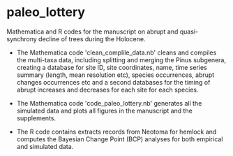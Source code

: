 # paleo_lottery
Mathematica and R codes for the manuscript on abrupt and quasi-synchrony decline of trees during the Holocene.

- The Mathematica code 'clean_complile_data.nb' cleans and compiles the multi-taxa data, including splitting and merging the Pinus subgenera, creating a database for site ID, site coordinates, name, time series summary (length, mean resolution etc), species occurrences, abrupt changes occurrences etc and a second databases for the timing of abrupt increases and decreases for each site for each species.

- The Mathematica code 'code_paleo_lottery.nb' generates all the simulated data and plots all figures in the manuscript and the supplements.

- The R code contains extracts records from Neotoma for hemlock and computes the Bayesian Change Point (BCP) analyses for both empirical and simulated data.
